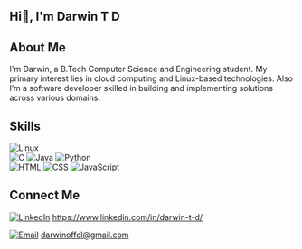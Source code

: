 ## Hi👋, I'm Darwin T D 

## About Me
I'm Darwin, a B.Tech Computer Science and Engineering student. My primary interest lies in cloud computing and Linux-based technologies. Also I’m a software developer skilled in building and implementing solutions across various domains.

## Skills
![Linux](https://img.shields.io/badge/-Linux-FCC624?style=for-the-badge&logo=linux&logoColor=black)  
![C](https://img.shields.io/badge/-C-00599C?style=for-the-badge&logo=c&logoColor=white)  ![Java](https://img.shields.io/badge/-Java-007396?style=for-the-badge&logo=java&logoColor=white)  ![Python](https://img.shields.io/badge/-Python-3776AB?style=for-the-badge&logo=python&logoColor=white)  
![HTML](https://img.shields.io/badge/-HTML-E34F26?style=for-the-badge&logo=html5&logoColor=white) ![CSS](https://img.shields.io/badge/-CSS-1572B6?style=for-the-badge&logo=css3&logoColor=white) ![JavaScript](https://img.shields.io/badge/-JavaScript-F7DF1E?style=for-the-badge&logo=javascript&logoColor=black)





## Connect Me
[![LinkedIn](https://img.shields.io/badge/-LinkedIn-0A66C2?style=for-the-badge&logo=linkedin&logoColor=white)](https://linkedin.com/in/YourProfile)    https://www.linkedin.com/in/darwin-t-d/

[![Email](https://img.shields.io/badge/-Email-D14836?style=for-the-badge&logo=gmail&logoColor=white)](mailto:your.email@gmail.com)    darwinoffcl@gmail.com


